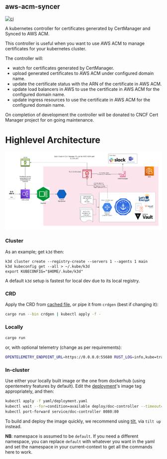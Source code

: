 ## aws-acm-syncer
[![ci](https://github.com/microscaler/aws-acm-syncer/actions/workflows/ci.yml/badge.svg)](https://github.com/microscaler/aws-acm-syncer/actions/workflows/ci.yml)

A kubernetes controller for certificates generated by CertManager and Synced to AWS ACM. 

This controller is useful when you want to use AWS ACM to manage certificates for your kubernetes cluster.

The controller will:
- watch for certificates generated by CertManager.
- upload generated certificates to AWS ACM under configured domain name.
- update the certificate status with the ARN of the certificate in AWS ACM.
- update load balancers in AWS to use the certificate in AWS ACM for the configured domain name.
- update ingress resources to use the certificate in AWS ACM for the configured domain name.

On completion of development the controller will be donated to CNCF Cert Manager project for on going maintenance.

# Highlevel Architecture

![AWS ACM Controller overview](docs/CertificateLifecycle-Certmanager-AWS_ACM_Plugin.png)

### Cluster
As an example; get `k3d` then:

```shgit 
k3d cluster create --registry-create --servers 1 --agents 1 main
k3d kubeconfig get --all > ~/.kube/k3d
export KUBECONFIG="$HOME/.kube/k3d"
```

A default `k3d` setup is fastest for local dev due to its local registry.

### CRD
Apply the CRD from [cached file](yaml/crd.yaml), or pipe it from `crdgen` (best if changing it):

```sh
cargo run --bin crdgen | kubectl apply -f -
```

### Locally

```sh
cargo run
```

or, with optional telemetry (change as per requirements):

```sh
OPENTELEMETRY_ENDPOINT_URL=https://0.0.0.0:55680 RUST_LOG=info,kube=trace,controller=debug cargo run --features=telemetry
```

### In-cluster
Use either your locally built image or the one from dockerhub (using opentemetry features by default). Edit the [deployment](./yaml/deployment.yaml)'s image tag appropriately, and then:

```sh
kubectl apply -f yaml/deployment.yaml
kubectl wait --for=condition=available deploy/doc-controller --timeout=20s
kubectl port-forward service/doc-controller 8080:80
```

To build and deploy the image quickly, we recommend using [tilt](https://tilt.dev/), via `tilt up` instead.

**NB**: namespace is assumed to be `default`. If you need a different namespace, you can replace `default` with whatever you want in the yaml and set the namespace in your current-context to get all the commands here to work.
